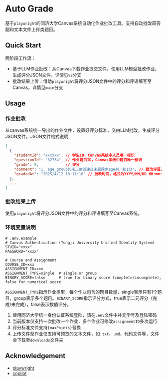 # Auto Grade

基于`playwright`的同济大学Canvas系统自动化作业批改工具。支持自动批改简答题和文本文件上传类题目。

## Quick Start

两阶段工作流：
- 基于LLM作业批改：从Canvas下载作业提交文件，使用LLM模型批改作业，生成评分JSON文件，详情见`v2`分支
- 批改结果上传：借助`playwright`将评分JSON文件中的评分和评语填写至Canvas，详情见`main`分支

## Usage

### 作业批改

从canvas系统统一导出的作业文件，设置好评分标准，交由LLM批改，生成评分JSON文件。JSON文件格式说明

```json
[
  {
    "studentId": "xxxxxx", // 学生ID，Canvas系统中人员唯一标识
    "questionId": "82734", // 作业题目ID，Canvas系统中题目唯一标识
    "grade": 9,            // 评分
    "comment": "1. age_group列未正确创建且未删除原age列，扣1分", // 批改评语，满分时可不填写
    "gradedAt": "2025/4/12 18:11:10" // 批改时间，格式为YYYY/MM/DD HH:mm:ss
  },
  ...
]
```

### 批改结果上传

使用`playwright`将评分JSON文件中的评分和评语填写至Canvas系统。

### 环境变量说明

```env
# .env.example
# Canvas Authentication (Tongji University Unified Identity System)
STUID="xxxx"
PASSWORD="xxxx"

# Course and Assignment
COURSE_ID=xxx
ASSIGNMENT_ID=xxx
ASSIGNMENT_TYPE=single  # single or group
BINARY_SCORE=false      # true for binary score (complete/incomplete), false for numerical score
```

`ASSIGNMENT_TYPE`指示作业类型，每个作业包含的题目数量，single表示只有1个题目，group表示多个题目。`BINARY_SCORE`指示评分方式，true表示二元评分（完成/未完成），false表示数值评分。


1. 使用同济大学统一身份认证系统登陆，请在`.env`文件中补充学号及登陆密码
2. 当前版本仅支持一次批改一个作业，多个作业可修改`assignmentID`多次运行
3. 评分标准文件支持`{maxPoints}`替换
4. 上传文件型作业仅支持可预览的文本文件，如`.txt`、`.md`、代码文件等，文件会下载至`downloads`文件夹

## Acknowledgement

- [playwright](https://playwright.dev/)
- [copilot](https://copilot.github.com/)

